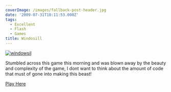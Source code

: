 ```yaml
---
coverImage: /images/fallback-post-header.jpg
date: '2009-07-31T10:11:53.000Z'
tags:
  - Excellent
  - Flash
  - Games
title: Windosill
---
```


[![windowsil](https://mikecann.co.uk/wp-content/uploads/2009/07/windowsil.png "windowsil")](https://www.mochigames.com/game/play/windosill_v4/)

Stumbled across this game this morning and was blown away by the beauty and complexity of the game, I dont want to think about the amount of code that must of gone into making this beast!

<!-- more -->

[Play Here](https://www.mochigames.com/game/play/windosill_v4/)
